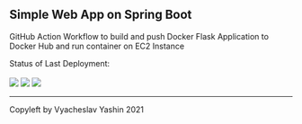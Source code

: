 ## Simple Web App on Spring Boot

GitHub Action Workflow to build and push Docker Flask Application to Docker Hub and run container on EC2 Instance<br>

Status of Last Deployment:<br></br>
<img src="https://github.com/vyashin-devops/Simple_WebApp/workflows/Docker main Java CI with Maven/badge.svg?branch=main">  ![](https://komarev.com/ghpvc/?username=vyashin-devops/Simple-WebApp0&label=Views+Since+Oct2021&color=brightgreen) ![](https://img.shields.io/badge/vyashin-SimpleWebApp-brightgreen)
***
Copyleft by Vyacheslav Yashin 2021
